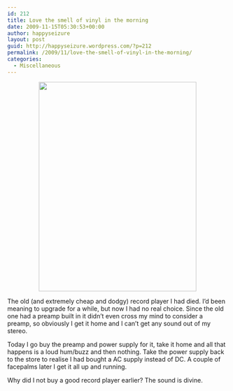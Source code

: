 ```yaml
---
id: 212
title: Love the smell of vinyl in the morning
date: 2009-11-15T05:30:53+00:00
author: happyseizure
layout: post
guid: http://happyseizure.wordpress.com/?p=212
permalink: /2009/11/love-the-smell-of-vinyl-in-the-morning/
categories:
  - Miscellaneous
---
```

<p style="text-align:center;">
  <a href="http://img.photobucket.com/albums/v236/mikezero/IMG_1748.jpg"><img class="aligncenter" title="record player" src="http://img.photobucket.com/albums/v236/mikezero/IMG_1748.jpg" alt="" width="360" height="480" /></a>
</p>

The old (and extremely cheap and dodgy) record player I had died. I&#8217;d been meaning to upgrade for a while, but now I had no real choice. Since the old one had a preamp built in it didn&#8217;t even cross my mind to consider a preamp, so obviously I get it home and I can&#8217;t get any sound out of my stereo.

Today I go buy the preamp and power supply for it, take it home and all that happens is a loud hum/buzz and then nothing. Take the power supply back to the store to realise I had bought a AC supply instead of DC. A couple of facepalms later I get it all up and running.

Why did I not buy a good record player earlier? The sound is divine.